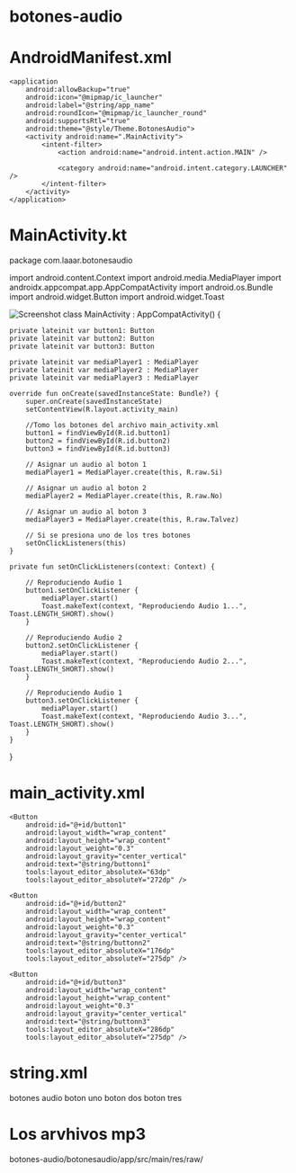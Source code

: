 # botones-audio



# AndroidManifest.xml

<?xml version="1.0" encoding="utf-8"?>
<manifest xmlns:android="http://schemas.android.com/apk/res/android"
    package="com.laaar.botonesaudio">

    <application
        android:allowBackup="true"
        android:icon="@mipmap/ic_launcher"
        android:label="@string/app_name"
        android:roundIcon="@mipmap/ic_launcher_round"
        android:supportsRtl="true"
        android:theme="@style/Theme.BotonesAudio">
        <activity android:name=".MainActivity">
            <intent-filter>
                <action android:name="android.intent.action.MAIN" />

                <category android:name="android.intent.category.LAUNCHER" />
            </intent-filter>
        </activity>
    </application>

</manifest>



# MainActivity.kt

package com.laaar.botonesaudio

import android.content.Context
import android.media.MediaPlayer
import androidx.appcompat.app.AppCompatActivity
import android.os.Bundle
import android.widget.Button
import android.widget.Toast

 ![Screenshot](screenshot.png) 
class MainActivity : AppCompatActivity() {

    private lateinit var button1: Button
    private lateinit var button2: Button
    private lateinit var button3: Button

    private lateinit var mediaPlayer1 : MediaPlayer
    private lateinit var mediaPlayer2 : MediaPlayer
    private lateinit var mediaPlayer3 : MediaPlayer

    override fun onCreate(savedInstanceState: Bundle?) {
        super.onCreate(savedInstanceState)
        setContentView(R.layout.activity_main)

        //Tomo los botones del archivo main_activity.xml
        button1 = findViewById(R.id.button1)
        button2 = findViewById(R.id.button2)
        button3 = findViewById(R.id.button3)

        // Asignar un audio al boton 1
        mediaPlayer1 = MediaPlayer.create(this, R.raw.Si)

        // Asignar un audio al boton 2
        mediaPlayer2 = MediaPlayer.create(this, R.raw.No)

        // Asignar un audio al boton 3
        mediaPlayer3 = MediaPlayer.create(this, R.raw.Talvez)

        // Si se presiona uno de los tres botones
        setOnClickListeners(this)
    }

    private fun setOnClickListeners(context: Context) {

        // Reproduciendo Audio 1
        button1.setOnClickListener {
            mediaPlayer.start()
            Toast.makeText(context, "Reproduciendo Audio 1...", Toast.LENGTH_SHORT).show()
        }

        // Reproduciendo Audio 2
        button2.setOnClickListener {
            mediaPlayer.start()
            Toast.makeText(context, "Reproduciendo Audio 2...", Toast.LENGTH_SHORT).show()
        }

        // Reproduciendo Audio 1
        button3.setOnClickListener {
            mediaPlayer.start()
            Toast.makeText(context, "Reproduciendo Audio 3...", Toast.LENGTH_SHORT).show()
        }
    }
}


# main_activity.xml


<?xml version="1.0" encoding="utf-8"?>
<LinearLayout xmlns:android="http://schemas.android.com/apk/res/android"
    xmlns:tools="http://schemas.android.com/tools"
    android:layout_width="match_parent"
    android:layout_height="match_parent"
    android:orientation="horizontal"
    tools:context=".MainActivity">

    <Button
        android:id="@+id/button1"
        android:layout_width="wrap_content"
        android:layout_height="wrap_content"
        android:layout_weight="0.3"
        android:layout_gravity="center_vertical"
        android:text="@string/buttonn1"
        tools:layout_editor_absoluteX="63dp"
        tools:layout_editor_absoluteY="272dp" />

    <Button
        android:id="@+id/button2"
        android:layout_width="wrap_content"
        android:layout_height="wrap_content"
        android:layout_weight="0.3"
        android:layout_gravity="center_vertical"
        android:text="@string/buttonn2"
        tools:layout_editor_absoluteX="176dp"
        tools:layout_editor_absoluteY="275dp" />

    <Button
        android:id="@+id/button3"
        android:layout_width="wrap_content"
        android:layout_height="wrap_content"
        android:layout_weight="0.3"
        android:layout_gravity="center_vertical"
        android:text="@string/buttonn3"
        tools:layout_editor_absoluteX="286dp"
        tools:layout_editor_absoluteY="275dp" />

</LinearLayout>






# string.xml

<resources>
    <string name="app_name">botones audio</string>
    <string name="buttonn1">boton uno</string>
    <string name="buttonn2">boton dos</string>
    <string name="buttonn3">boton tres</string>
</resources>



# Los arvhivos mp3

botones-audio/botonesaudio/app/src/main/res/raw/
